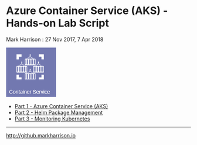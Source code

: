 # Azure Container Service (AKS) - Hands-on Lab Script

Mark Harrison : 27 Nov 2017, 7 Apr 2018

![](Images/AKS.png)

- [Part 1 - Azure Container Service (AKS)](aks-1.md)
- [Part 2 - Helm Package Management](aks-2.md)
- [Part 3 - Monitoring Kubernetes](aks-3.md)

---
<http://github.markharrison.io>